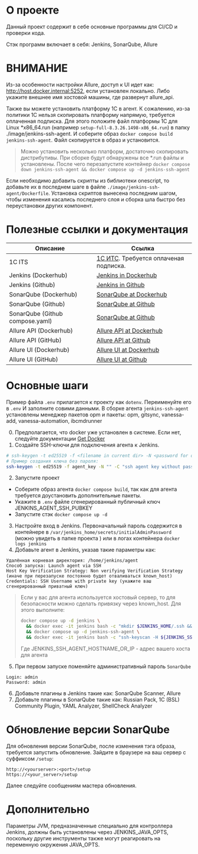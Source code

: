 # О проекте
Данный проект содержит в себе основные программы для CI/CD и проверки кода.

Стэк программ включает в себя: Jenkins, SonarQube, Allure

# ВНИМАНИЕ
Из-за особенности настройки Allure, доступ к UI идет как: http://host.docker.internal:5252, если установлен локально.
Либо укажите внешнее имя хостовой машины, где развернут allure_api.

Также вы можете установить платформу 1С в агент. К сожалению, из-за политики 1С нельзя скопировать платформу напрямую, требуется оплаченная подписка.
Для этого положите файл платформы 1С для Linux *x86_64.run (например `setup-full-8.3.26.1498-x86_64.run`) в папку ./image/jenkins-ssh-agent.
И соберите образ `docker compose build jenkins-ssh-agent`. Файл скопируется в образ и установится.
>Можно установить несколько платформ, достаточно скопировать дистрибутивы. При сборке будут обнаружены все *.run файлы и установлены.
После чего перезапустите контейнер `docker compose down jenkins-ssh-agent && docker compose up -d jenkins-ssh-agent`

Если необходимо добавить скрипты из библиотеки onescript, то добавьте их в последнем шаге в файле `./image/jenkins-ssh-agent/Dockerfile`.
Установка скриптов вынесена последним шагом, чтобы изменения касались последнего слоя и сборка шла быстро без переустановки других компонент.

# Полезные ссылки и документация
Описание               | Ссылка
-----------------------|-------
1C ITS                 | [1С ИТС](https://its.1c.ru). Требуется оплаченая подписка.
Jenkins (Dockerhub)    | [Jenkins in Dockerhub](https://hub.docker.com/r/jenkins/jenkins)
Jenkins (Github)       | [Jenkins in Github](https://github.com/jenkinsci/docker/blob/master/README.md)
SonarQube (Dockerhub)  | [SonarQube at Dockerhub](https://hub.docker.com/_/sonarqube)
SonarQube (Github)     | [SonarQube at Github](https://github.com/SonarSource/docker-sonarqube)
SonarQube (Github compose.yaml) | [SonarQube at Github](https://github.com/SonarSource/docker-sonarqube/blob/master/example-compose-files/sq-with-postgres/docker-compose.yml)
Allure API (Dockerhub) | [Allure API at Dockerhub](https://hub.docker.com/r/frankescobar/allure-docker-service)
Allure API (GitHub)    | [Allure API at Github](https://github.com/fescobar/allure-docker-service)
Allure UI (Dockerhub)  | [Allure UI at Dockerhub](https://hub.docker.com/r/frankescobar/allure-docker-service-ui)
Allure UI (GitHub)     | [Allure UI at Github](https://github.com/fescobar/allure-docker-service-ui)

# Основные шаги
Пример файла `.env` прилагается к проекту как `dotenv`. Переименуйте его в `.env` И заполните совими данными.
В сборке агента `jenkins-ssh-agent` установлены менеджер пакетов opm и пакеты: opm, gitsync, vanessa-add, vanessa-automation, ibcmdrunner

0. Предполагается, что docker уже установлен в системе. Если нет, следуйте документации [Get Docker](https://docs.docker.com/get-started/get-docker)
1. Создайте SSH-ключи для подключения агента к Jenkins.
```sh
# ssh-keygen -t ed25519 -f <filename in current dir> -N <password for opening key> -C "<comment>"
# Пример создания ключа без пароля:
ssh-keygen -t ed25519 -f agent_key -N "" -C "ssh agent key without password"
```
2. Запустите проект
- Соберите образ агента `docker compose build`, так как для агента требуется доустановить дополнительные пакеты.
- Укажите в `.env` файле сгенерированный публичный ключ JENKINS_AGENT_SSH_PUBKEY
- Запустите стэк `docker compose up -d`
3. Настройте вход в Jenkins. Первоначальный пароль содержится в контейнере в `/var/jenkins_home/secrets/initialAdminPassword` (можно увидеть в папке проекта ) или в логах контейнера `docker logs jenkins`
4. Добавьте агент в Jenkins, указав такие параметры как:
```
Удалённая корневая директория: /home/jenkins/agent
Способ запуска: Launch agent via SSH
Host Key Verification Strategy: Non verifying Verification Strategy (иначе при перезапуске постоянно будет отваливаться known_host)
Credentials: SSH Username with private key (укажите ваш сгенерированный приватный ключ)
```

>Если у вас для агента используется хостовый сервер, то для безопасности можно сделать привязку через known_host.
> Для этого выполните:
> ```sh
> docker compose up -d jenkins \
>   && docker exec -it jenkins bash -c "mkdir $JENKINS_HOME/.ssh && chmod -R 700 $JENKINS_HOME/.ssh && touch $JENKINS_HOME/.ssh/known_hosts && chmod -R 600 $JENKINS_HOME/.ssh/known_hosts" \
>   && docker compose up -d jenkins-ssh-agent \
>   && docker exec -it jenkins bash -c "ssh-keyscan -H ${JENKINS_SSH_AGENT_HOSTNAME_OR_IP} >> $JENKINS_HOME/.ssh/known_hosts"
> ```
> Где JENKINS_SSH_AGENT_HOSTNAME_OR_IP - адрес вашего хоста для агента

5. При первом запуске поменяйте административный пароль `SonarQube`
```
Login: admin
Password: admin
```
6. Добавьте плагины в Jenkins такие как: SonarQube Scanner, Allure
7. Добавьте плагины в SonarQube такие как: Russian Pack, 1C (BSL) Community Plugin, YAML Analyzer, ShellCheck Analyzer

# Обновление версии SonarQube
Для обновления версии SonarQube, после изменения тэга образа, требуется запустить обновление.
Зайдите в браузере на ваш сервер с суффиксом `/setup`:
```
http://<yourserver>:<port>/setup
https://<your_server>/setup
```
Далее следуйте сообщениям мастера обновления.


# Дополнительно
Параметры JVM, предназначенные специально для контроллера Jenkins, должны быть установлены через JENKINS_JAVA_OPTS,
поскольку другие инструменты также могут реагировать на переменную окружения JAVA_OPTS.

